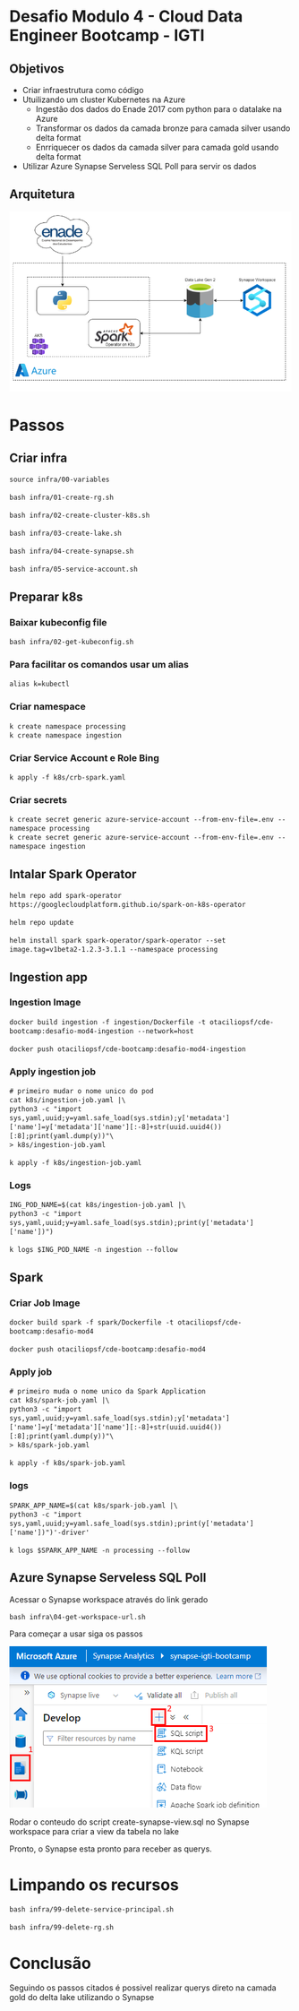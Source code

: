 # Desafio Modulo 4 - Cloud Data Engineer Bootcamp - IGTI

## Objetivos
* Criar infraestrutura como código
* Utuilizando um cluster Kubernetes na Azure
    * Ingestão dos dados do Enade 2017 com python para o datalake na Azure
    * Transformar os dados da camada bronze para camada silver usando delta format
    * Enrriquecer os dados da camada silver para camada gold usando delta format
* Utilizar Azure Synapse Serveless SQL Poll para servir os dados

## Arquitetura
![arquitetura](.attachment\arquitetura.drawio.png "arquitetura")

# Passos

## Criar infra
```
source infra/00-variables

bash infra/01-create-rg.sh

bash infra/02-create-cluster-k8s.sh

bash infra/03-create-lake.sh

bash infra/04-create-synapse.sh

bash infra/05-service-account.sh

```

## Preparar k8s

### Baixar kubeconfig file
```
bash infra/02-get-kubeconfig.sh

```

### Para facilitar os comandos usar um alias
```
alias k=kubectl

```

### Criar namespace
```
k create namespace processing
k create namespace ingestion

```

### Criar Service Account e Role Bing
```
k apply -f k8s/crb-spark.yaml

```

### Criar secrets
```
k create secret generic azure-service-account --from-env-file=.env --namespace processing
k create secret generic azure-service-account --from-env-file=.env --namespace ingestion

```

## Intalar Spark Operator
```
helm repo add spark-operator https://googlecloudplatform.github.io/spark-on-k8s-operator

helm repo update

helm install spark spark-operator/spark-operator --set image.tag=v1beta2-1.2.3-3.1.1 --namespace processing

```

## Ingestion app

### Ingestion Image
```
docker build ingestion -f ingestion/Dockerfile -t otaciliopsf/cde-bootcamp:desafio-mod4-ingestion --network=host

docker push otaciliopsf/cde-bootcamp:desafio-mod4-ingestion

```

### Apply ingestion job
```
# primeiro mudar o nome unico do pod
cat k8s/ingestion-job.yaml |\
python3 -c "import sys,yaml,uuid;y=yaml.safe_load(sys.stdin);y['metadata']['name']=y['metadata']['name'][:-8]+str(uuid.uuid4())[:8];print(yaml.dump(y))"\
> k8s/ingestion-job.yaml

k apply -f k8s/ingestion-job.yaml

```

### Logs
```
ING_POD_NAME=$(cat k8s/ingestion-job.yaml |\
python3 -c "import sys,yaml,uuid;y=yaml.safe_load(sys.stdin);print(y['metadata']['name'])")

k logs $ING_POD_NAME -n ingestion --follow

```

## Spark

### Criar Job Image
```
docker build spark -f spark/Dockerfile -t otaciliopsf/cde-bootcamp:desafio-mod4

docker push otaciliopsf/cde-bootcamp:desafio-mod4

```

### Apply job
```
# primeiro muda o nome unico da Spark Application
cat k8s/spark-job.yaml |\
python3 -c "import sys,yaml,uuid;y=yaml.safe_load(sys.stdin);y['metadata']['name']=y['metadata']['name'][:-8]+str(uuid.uuid4())[:8];print(yaml.dump(y))"\
> k8s/spark-job.yaml

k apply -f k8s/spark-job.yaml

```

### logs
```
SPARK_APP_NAME=$(cat k8s/spark-job.yaml |\
python3 -c "import sys,yaml,uuid;y=yaml.safe_load(sys.stdin);print(y['metadata']['name'])")'-driver'

k logs $SPARK_APP_NAME -n processing --follow

```

## Azure Synapse Serveless SQL Poll
Acessar o Synapse workspace através do link gerado
```
bash infra\04-get-workspace-url.sh

```
Para começar a usar siga os passos

![steps-synapse](.attachment\synapse.png "steps-synapse")

Rodar o conteudo do script create-synapse-view.sql no Synapse workspace para criar a view da tabela no lake

Pronto, o Synapse esta pronto para receber as querys.

# Limpando os recursos
```
bash infra/99-delete-service-principal.sh

bash infra/99-delete-rg.sh

```

# Conclusão
Seguindo os passos citados é possivel realizar querys direto na camada gold do delta lake utilizando o Synapse